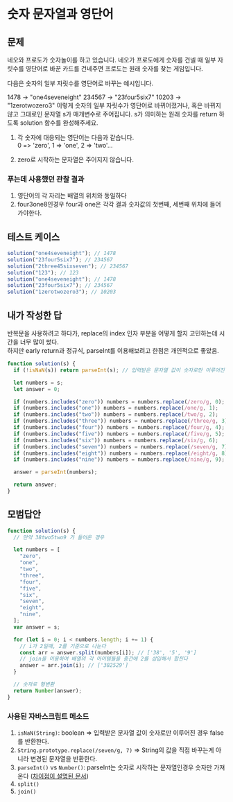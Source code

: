 # 숫자 문자열과 영단어

## 문제

네오와 프로도가 숫자놀이를 하고 있습니다. 네오가 프로도에게 숫자를 건넬 때 일부 자릿수를 영단어로 바꾼 카드를 건네주면 프로도는 원래 숫자를 찾는 게임입니다.

다음은 숫자의 일부 자릿수를 영단어로 바꾸는 예시입니다.

1478 → "one4seveneight"
234567 → "23four5six7"
10203 → "1zerotwozero3"
이렇게 숫자의 일부 자릿수가 영단어로 바뀌어졌거나, 혹은 바뀌지 않고 그대로인 문자열 s가 매개변수로 주어집니다. s가 의미하는 원래 숫자를 return 하도록 solution 함수를 완성해주세요.

1. 각 숫자에 대응되는 영단어는 다음과 같습니다.  
   0 => 'zero', 1 => 'one', 2 => 'two'...

2. zero로 시작하는 문자열은 주어지지 않습니다.

### 푸는데 사용했던 관찰 결과

1. 영단어의 각 자리는 배열의 위치와 동일하다
2. four3one8인경우 four과 one은 각각 결과 숫자값의 첫번째, 세번째 위치에 들어가야한다.

## 테스트 케이스

```js
solution("one4seveneight"); // 1478
solution("23four5six7"); // 234567
solution("2three45sixseven"); // 234567
solution("123"); // 123
solution("one4seveneight"); // 1478
solution("23four5six7"); // 234567
solution("1zerotwozero3"); // 10203
```

## 내가 작성한 답

반복문을 사용하려고 하다가, replace의 index 인자 부분을 어떻게 할지 고민하는데 시간을 너무 많이 썼다.  
하지만 early return과 정규식, parseInt를 이용해보려고 한점은 개인적으로 좋았음.

```js
function solution(s) {
  if (!isNaN(s)) return parseInt(s); // 입력받은 문자열 값이 숫자로만 이루어진 경우 false를 반환한다.

  let numbers = s;
  let answer = 0;

  if (numbers.includes("zero")) numbers = numbers.replace(/zero/g, 0);
  if (numbers.includes("one")) numbers = numbers.replace(/one/g, 1);
  if (numbers.includes("two")) numbers = numbers.replace(/two/g, 2);
  if (numbers.includes("three")) numbers = numbers.replace(/three/g, 3);
  if (numbers.includes("four")) numbers = numbers.replace(/four/g, 4);
  if (numbers.includes("five")) numbers = numbers.replace(/five/g, 5);
  if (numbers.includes("six")) numbers = numbers.replace(/six/g, 6);
  if (numbers.includes("seven")) numbers = numbers.replace(/seven/g, 7);
  if (numbers.includes("eight")) numbers = numbers.replace(/eight/g, 8);
  if (numbers.includes("nine")) numbers = numbers.replace(/nine/g, 9);

  answer = parseInt(numbers);

  return answer;
}
```

## 모범답안

```js
function solution(s) {
  // 만약 38two5two9 가 들어온 경우

  let numbers = [
    "zero",
    "one",
    "two",
    "three",
    "four",
    "five",
    "six",
    "seven",
    "eight",
    "nine",
  ];
  var answer = s;

  for (let i = 0; i < numbers.length; i += 1) {
    // i가 2일때, 2를 기준으로 나눈다
    const arr = answer.split(numbers[i]); // ['38', '5', '9']
    // join을 이용하여 배열의 각 아이템들을 중간에 2를 삽입해서 합친다
    answer = arr.join(i); // ['382529']
  }

  // 숫자로 형변환
  return Number(answer);
}
```

### 사용된 자바스크립트 메소드

1. `isNaN(String)`: boolean => 입력받은 문자열 값이 숫자로만 이루어진 경우 false를 반환한다.
2. `String.prototype.replace(/seven/g, 7)` => String의 값을 직접 바꾸는게 아니라 변경된 문자열을 반환한다.
3. `parseInt()` vs `Number()`: parseInt는 숫자로 시작하는 문자열인경우 숫자만 가져온다 ([차이점이 설명된 문서](https://jamong-icetea.tistory.com/14))
4. `split()`
5. `join()`
